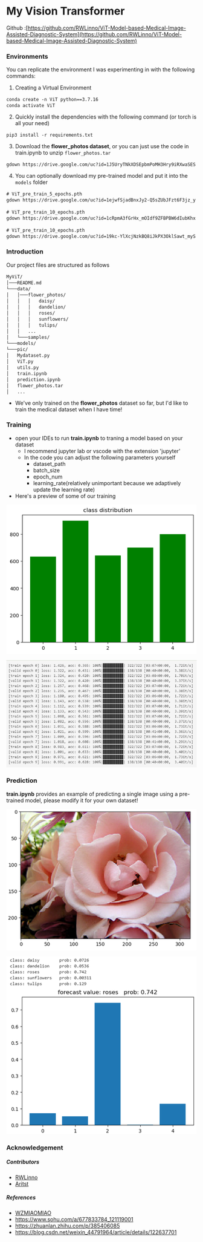 # My Vision Transformer

Github :[https://github.com/RWLinno/ViT-Model-based-Medical-Image-Assisted-Diagnostic-System](https://github.com/RWLinno/ViT-Model-based-Medical-Image-Assisted-Diagnostic-System)



### Environments

You can replicate the environment I was experimenting in with the following commands:

1. Creating a Virtual Environment

```
conda create -n ViT python==3.7.16
conda activate ViT
```

2. Quickly install the dependencies with the following command (or torch is all your need)

```
pip3 install -r requirements.txt
```

3. Download the **flower_photos dataset**, or you can just use the code in train.ipynb to unzip `flower_photos.tar`

```
gdown https://drive.google.com/uc?id=1J5UryTNkXDSEpbmPoMH3Hry9iRXwaSES
```

4. You can optionally download my pre-trained model and put it into the `models` folder

```
# ViT_pre_train_5_epochs.pth
gdown https://drive.google.com/uc?id=1ejwfSjadBnxJy2-Q5sZUbJFzt6F3jz_y

# ViT_pre_train_10_epochs.pth
gdown https://drive.google.com/uc?id=1cRpmA3fGrHx_mOIdf9ZFBPBW6dIubKhx

# ViT_pre_train_10_epochs.pth
gdown https://drive.google.com/uc?id=19kc-YlXcjNzkBQ8iJkPX3OklSawt_myS
```



### Introduction

Our project files are structured as follows

```
MyViT/
│───README.md
└───data/
│   │───flower_photos/
│   │   │   daisy/
│   │   │   dandelion/
│   │   │   roses/
│   │   │   sunflowers/
│   │   │   tulips/
│   │   ...
│   └───samples/
└───models/
└───pic/
│   Mydataset.py
│   ViT.py
│   utils.py
│   train.ipynb
│   prediction.ipynb
│   flower_photos.tar
│   ...
```

- We've only trained on the **flower_photos** dataset so far, but I'd like to train the medical dataset when I have time!

  

### Training

- open your IDEs to run **train.ipynb** to traning a model based on your dataset
  - I recommend jupyter lab or vscode with the extension 'jupyter'
  - In the code you can adjust the following parameters yourself
    - dataset_path	
    - batch_size
    - epoch_num
    - learning_rate(relatively unimportant because we adaptively update the learning rate)
- Here's a preview of some of our training

![distribution](./pic/class_distribution.png)

![training_process](./pic/training_process.png)

### Prediction

**train.ipynb** provides an example of predicting a single image using a pre-trained model, please modify it for your own dataset!

![sample](./pic/sample_pic.jpg)

![prediction](./pic/prediction.jpg)



### Acknowledgement

##### Contributors

- [RWLinno](https://github.com/RWLinno)
- [Aritst](https://github.com/IcecreamArtist)

##### References

- [WZMIAOMIAO](https://github.com/WZMIAOMIAO/deep-learning-for-image-processing/tree/master)
- https://www.sohu.com/a/677833784_121119001
- https://zhuanlan.zhihu.com/p/385406085
- https://blog.csdn.net/weixin_44791964/article/details/122637701